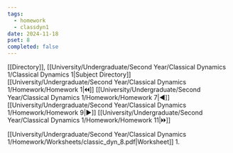 ```yaml
---
tags:
  - homework
  - classdyn1
date: 2024-11-18
pset: 8
completed: false
---
```

[[Directory]], [[University/Undergraduate/Second Year/Classical Dynamics 1/Classical Dynamics 1|Subject Directory]]
[[University/Undergraduate/Second Year/Classical Dynamics 1/Homework/Homework 1|🞀🞀]] [[University/Undergraduate/Second Year/Classical Dynamics 1/Homework/Homework 7|◀]] [[University/Undergraduate/Second Year/Classical Dynamics 1/Homework/Homework 9|▶]] [[University/Undergraduate/Second Year/Classical Dynamics 1/Homework/Homework 11|🞂🞂]]

[[University/Undergraduate/Second Year/Classical Dynamics 1/Homework/Worksheets/classic_dyn_8.pdf|Worksheet]]
1. 
